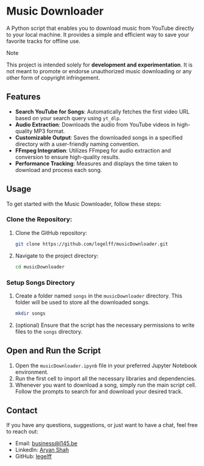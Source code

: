 # Music Downloader

A Python script that enables you to download music from YouTube directly to your local machine. It provides a simple and efficient way to save your favorite tracks for offline use.

> [!NOTE]  
> This project is intended solely for **development and experimentation**. It is not meant to promote or endorse unauthorized music downloading or any other form of copyright infringement.

## Features

- **Search YouTube for Songs**: Automatically fetches the first video URL based on your search query using `yt_dlp`.
- **Audio Extraction**: Downloads the audio from YouTube videos in high-quality MP3 format.
- **Customizable Output**: Saves the downloaded songs in a specified directory with a user-friendly naming convention.
- **FFmpeg Integration**: Utilizes FFmpeg for audio extraction and conversion to ensure high-quality results.
- **Performance Tracking**: Measures and displays the time taken to download and process each song.

## Usage

To get started with the Music Downloader, follow these steps:

### Clone the Repository:
1. Clone the GitHub repository:
    ```bash
    git clone https://github.com/legelff/musicDownloader.git
    ```
2. Navigate to the project directory:
    ```bash
    cd musicDownloader
    ```

### Setup Songs Directory

1. Create a folder named `songs` in the `musicDownloader` directory. This folder will be used to store all the downloaded songs.
    ```bash
    mkdir songs
    ```
2. (optional) Ensure that the script has the necessary permissions to write files to the `songs` directory.

## Open and Run the Script

1. Open the `musicDownloader.ipynb` file in your preferred Jupyter Notebook environment.
2. Run the first cell to import all the necessary libraries and dependencies.
3. Whenever you want to download a song, simply run the main script cell. Follow the prompts to search for and download your desired track.

## Contact

If you have any questions, suggestions, or just want to have a chat, feel free to reach out:

- Email: business@l145.be
- LinkedIn: [Aryan Shah](https://www.linkedin.com/in/aryan-shah-l145)
- GitHub: [legelff](https://github.com/legelff)
